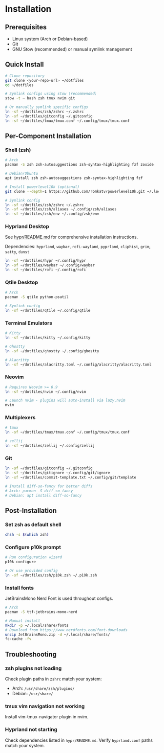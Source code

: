 # Installation

## Prerequisites

- Linux system (Arch or Debian-based)
- Git
- GNU Stow (recommended) or manual symlink management

## Quick Install

```bash
# Clone repository
git clone <your-repo-url> ~/dotfiles
cd ~/dotfiles

# Symlink configs using stow (recommended)
stow -t ~ bash zsh tmux nvim git

# Or manually symlink specific configs
ln -sf ~/dotfiles/zsh/zshrc ~/.zshrc
ln -sf ~/dotfiles/gitconfig ~/.gitconfig
ln -sf ~/dotfiles/tmux/tmux.conf ~/.config/tmux/tmux.conf
```

## Per-Component Installation

### Shell (zsh)

```bash
# Arch
pacman -S zsh zsh-autosuggestions zsh-syntax-highlighting fzf zoxide

# Debian/Ubuntu
apt install zsh zsh-autosuggestions zsh-syntax-highlighting fzf

# Install powerlevel10k (optional)
git clone --depth=1 https://github.com/romkatv/powerlevel10k.git ~/.local/share/powerlevel10k

# Symlink config
ln -sf ~/dotfiles/zsh/zshrc ~/.zshrc
ln -sf ~/dotfiles/zsh/aliases ~/.config/zsh/aliases
ln -sf ~/dotfiles/zsh/env ~/.config/zsh/env
```

### Hyprland Desktop

See [hypr/README.md](../hypr/README.md) for comprehensive installation instructions.

Dependencies: `hyprland`, `waybar`, `rofi-wayland`, `pyprland`, `cliphist`, `grim`, `satty`, `dunst`

```bash
ln -sf ~/dotfiles/hypr ~/.config/hypr
ln -sf ~/dotfiles/waybar ~/.config/waybar
ln -sf ~/dotfiles/rofi ~/.config/rofi
```

### Qtile Desktop

```bash
# Arch
pacman -S qtile python-psutil

# Symlink config
ln -sf ~/dotfiles/qtile ~/.config/qtile
```

### Terminal Emulators

```bash
# Kitty
ln -sf ~/dotfiles/kitty ~/.config/kitty

# Ghostty
ln -sf ~/dotfiles/ghostty ~/.config/ghostty

# Alacritty
ln -sf ~/dotfiles/alacritty.toml ~/.config/alacritty/alacritty.toml
```

### Neovim

```bash
# Requires Neovim >= 0.9
ln -sf ~/dotfiles/nvim ~/.config/nvim

# Launch nvim - plugins will auto-install via lazy.nvim
nvim
```

### Multiplexers

```bash
# tmux
ln -sf ~/dotfiles/tmux/tmux.conf ~/.config/tmux/tmux.conf

# zellij
ln -sf ~/dotfiles/zellij ~/.config/zellij
```

### Git

```bash
ln -sf ~/dotfiles/gitconfig ~/.gitconfig
ln -sf ~/dotfiles/gitignore ~/.config/git/ignore
ln -sf ~/dotfiles/commit-template.txt ~/.config/git/template

# Install diff-so-fancy for better diffs
# Arch: pacman -S diff-so-fancy
# Debian: apt install diff-so-fancy
```

## Post-Installation

### Set zsh as default shell

```bash
chsh -s $(which zsh)
```

### Configure p10k prompt

```bash
# Run configuration wizard
p10k configure

# Or use provided config
ln -sf ~/dotfiles/zsh/p10k.zsh ~/.p10k.zsh
```

### Install fonts

JetBrainsMono Nerd Font is used throughout configs.

```bash
# Arch
pacman -S ttf-jetbrains-mono-nerd

# Manual install
mkdir -p ~/.local/share/fonts
# Download from https://www.nerdfonts.com/font-downloads
unzip JetBrainsMono.zip -d ~/.local/share/fonts/
fc-cache -fv
```

## Troubleshooting

### zsh plugins not loading

Check plugin paths in `zshrc` match your system:
- Arch: `/usr/share/zsh/plugins/`
- Debian: `/usr/share/`

### tmux vim navigation not working

Install vim-tmux-navigator plugin in nvim.

### Hyprland not starting

Check dependencies listed in `hypr/README.md`. Verify `hyprland.conf` paths match your system.
